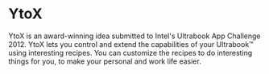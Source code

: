 # YtoX
YtoX is an award-winning idea submitted to Intel's Ultrabook App Challenge 2012. YtoX lets you control and extend the capabilities of your Ultrabook™ using interesting recipes. You can customize the recipes to do interesting things for you, to make your personal and work life easier.
